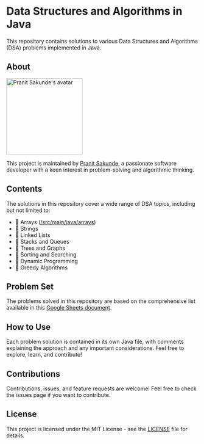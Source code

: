 # Data Structures and Algorithms in Java

This repository contains solutions to various Data Structures and Algorithms (DSA) problems implemented in Java.

## About


<img src="https://avatars.githubusercontent.com/u/155216372?v=4" alt="Pranit Sakunde's avatar" width="200" height="200">


This project is maintained by [Pranit Sakunde](https://github.com/PranitSakunde1), a passionate software developer with a keen interest in problem-solving and algorithmic thinking.


## Contents

The solutions in this repository cover a wide range of DSA topics, including but not limited to:

- 🔄 Arrays ([/src/main/java/arrays](/src/main/java/arrays))
- 📝 Strings
- 📝 Linked Lists
- 📝 Stacks and Queues
- 📝 Trees and Graphs
- 📝 Sorting and Searching
- 📝 Dynamic Programming
- 📝 Greedy Algorithms

## Problem Set

The problems solved in this repository are based on the comprehensive list available in this [Google Sheets document](https://docs.google.com/spreadsheets/u/0/d/1hXserPuxVoWMG9Hs7y8wVdRCJTcj3xMBAEYUOXQ5Xag/htmlview).

## How to Use

Each problem solution is contained in its own Java file, with comments explaining the approach and any important considerations. Feel free to explore, learn, and contribute!

## Contributions

Contributions, issues, and feature requests are welcome! Feel free to check the issues page if you want to contribute.

## License

This project is licensed under the MIT License - see the [LICENSE](LICENSE) file for details.


